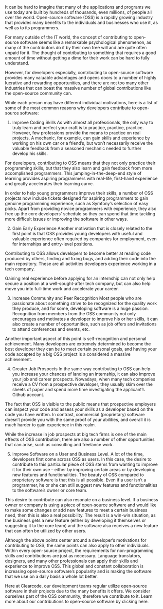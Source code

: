 It can be hard to imagine that many of the applications and programs we use today are built by hundreds of thousands, even millions, of people all over the world. Open-source software (OSS) is a rapidly growing industry that provides many benefits to the individuals and businesses who use it, as well as to its programmers.

For many outside of the IT world, the concept of contributing to open-source software seems like a remarkable psychological phenomenon, as many of the contributors do it by their own free will and are quite often unpaid for it. The thought of contributing to something that requires a good amount of time without getting a dime for their work can be hard to fully understand.

However, for developers especially, contributing to open-source software provides many valuable advantages and opens doors to a number of highly lucrative and rewarding opportunities, and there are not too many other industries that can boast the massive number of global contributions like the open-source community can.

While each person may have different individual motivations, here is a list of some of the most common reasons why developers contribute to open-source software:

1. Improve Coding Skills
As with almost all professionals, the only way to truly learn and perfect your craft is to practice, practice, practice. However, few professions provide the means to practice on real projects. A mechanic, for example, can gain skills and experience by working on his own car or a friend’s, but won’t necessarily receive the valuable feedback from a seasoned mechanic needed to further develop his skills.

For developers, contributing to OSS means that they not only practice their programming skills, but that they also learn and gain feedback from more accomplished programmers. This jumping-in-the-deep-end style of learning provides aspiring programmers with real-life, first-hand experience and greatly accelerates their learning curve.

In order to help young programmers improve their skills, a number of OSS projects now include tickets designed for aspiring programmers to gain genuine programming experience, such as Symfony’s selection of
easy picks.
Apart from providing novice programmers with experience, they also free up the core developers’ schedule so they can spend that time tackling more difficult issues or improving the software in other ways.

2. Gain Early Experience
Another motivation that is closely related to the first point is that OSS provides young developers with useful and valuable experience often required by companies for employment, even for internships and entry-level positions.

Contributing to OSS allows developers to become better at reading code produced by others, finding and fixing bugs, and adding their code into the main repository. These are all activities developers experience working in a tech company.

Gaining real experience before applying for an internship can not only help secure a position at a well-sought-after tech company, but can also help move you into full-time work and accelerate your career.

3. Increase Community and Peer Recognition
Most people who are passionate about something strive to be recognized for the quality work they produce, and for some, developing software is a huge passion. Recognition from members from the OSS community not only encourages and motivates a developer to improve his or her skills, it can also create a number of opportunities, such as job offers and invitations to attend conferences and events, etc.

Another important aspect of this point is self-recognition and personal achievement. Many developers are extremely determined to become the best developer they can be to meet certain personal goals, and having your code accepted by a big OSS project is a considered a massive achievement.

4. Greater Job Prospects
In the same way contributing to OSS can help you increase your chances of landing an internship, it can also improve your job and career prospects. Nowadays, when many tech companies receive a CV from a prospective developer, they usually skim over the sheets of paper and spend more time investigating the applicant’s Github account.

The fact that OSS is visible to the public means that prospective employers can inspect your code and assess your skills as a developer based on the code you have written. In contrast, commercial (proprietary) software doesn’t provide you with the same proof of your abilities, and overall it is much harder to gain experience in this realm.

While the increase in job prospects at big tech firms is one of the main effects of OSS contribution, there are also a number of other opportunities that can arise, such as consulting and freelance work.

5. Improve Software on a User and Business Level.
A lot of the time, developers first come across OSS as users. In this case, the desire to contribute to this particular piece of OSS stems from wanting to improve it for their own use – either by improving certain areas or by developing new features and functionalities. The beauty of OSS compared to proprietary software is that this is all possible. Even if a user isn’t a programmer, he or she can still suggest new features and functionalities to the software’s owner or core team.

This desire to contribute can also resonate on a business level. If a business owner or company is using a piece of open-source software and would like to make some changes or add new features to meet a certain business need, then this is also a real possibility. The result is a win-win situation, as the business gets a new feature (either by developing it themselves or suggesting it to the core team) and the software also receives a new feature that can often be utilized by other users.

Although the above points center around a developer’s motivations for contributing to OSS, the same points can also apply to other individuals. Within every open-source project, the requirements for non-programming skills and contributions are just as necessary. Language translators, designers, and many other professionals can apply their skills and experience to improve OSS. This global and constant collaboration is increasing open-source software’s popularity and is making the software that we use on a daily basis a whole lot better.

Here at Clearcode, our development teams regular utilize open-source software in their projects due to the many benefits it offers. We consider ourselves part of the OSS community, therefore we contribute to it. Learn more about our contributions to open-source software by clicking here.
